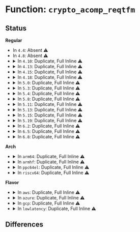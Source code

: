 # Function: <code>crypto_acomp_reqtfm</code>

## Status
<b>Regular</b>
<ul>
<li>
In <code>4.4</code>: Absent ⚠️
</li>
<li>
In <code>4.8</code>: Absent ⚠️
</li>
<li>
<details>
<summary>In <code>4.10</code>: Duplicate, Full Inline ⚠️</summary>

**Collision:** Static Duplication

**Inline:** Full

**Transformation:** False

**Instances:**

```
In crypto/acompress.c (ffffffff813fa5bc)
Location: include/crypto/acompress.h:146
Inline: True
Inline callers:
  - crypto/acompress.c:acomp_request_free
```
```
In crypto/scompress.c (0)
Location: include/crypto/acompress.h:146
Inline: True
```
</details>
</li>
<li>
<details>
<summary>In <code>4.13</code>: Duplicate, Full Inline ⚠️</summary>

**Collision:** Static Duplication

**Inline:** Full

**Transformation:** False

**Instances:**

```
In crypto/acompress.c (ffffffff81406d9c)
Location: include/crypto/acompress.h:146
Inline: True
Inline callers:
  - crypto/acompress.c:acomp_request_free
```
```
In crypto/scompress.c (0)
Location: include/crypto/acompress.h:146
Inline: True
```
</details>
</li>
<li>
<details>
<summary>In <code>4.15</code>: Duplicate, Full Inline ⚠️</summary>

**Collision:** Static Duplication

**Inline:** Full

**Transformation:** False

**Instances:**

```
In crypto/acompress.c (ffffffff8142f6dc)
Location: include/crypto/acompress.h:146
Inline: True
Inline callers:
  - crypto/acompress.c:acomp_request_free
```
```
In crypto/scompress.c (0)
Location: include/crypto/acompress.h:146
Inline: True
```
</details>
</li>
<li>
<details>
<summary>In <code>4.18</code>: Duplicate, Full Inline ⚠️</summary>

**Collision:** Static Duplication

**Inline:** Full

**Transformation:** False

**Instances:**

```
In crypto/acompress.c (ffffffff81462385)
Location: include/crypto/acompress.h:146
Inline: True
Inline callers:
  - crypto/acompress.c:acomp_request_free
```
```
In crypto/scompress.c (ffffffff81462c15)
Location: include/crypto/acompress.h:146
Inline: True
Inline callers:
  - crypto/scompress.c:crypto_acomp_scomp_free_ctx
  - crypto/scompress.c:crypto_acomp_scomp_alloc_ctx
  - crypto/scompress.c:scomp_acomp_comp_decomp
```
</details>
</li>
<li>
<details>
<summary>In <code>5.0</code>: Duplicate, Full Inline ⚠️</summary>

**Collision:** Static Duplication

**Inline:** Full

**Transformation:** False

**Instances:**

```
In crypto/acompress.c (ffffffff8147ffe5)
Location: include/crypto/acompress.h:146
Inline: True
Inline callers:
  - crypto/acompress.c:acomp_request_free
```
```
In crypto/scompress.c (ffffffff81480895)
Location: include/crypto/acompress.h:146
Inline: True
Inline callers:
  - crypto/scompress.c:crypto_acomp_scomp_free_ctx
  - crypto/scompress.c:crypto_acomp_scomp_alloc_ctx
  - crypto/scompress.c:scomp_acomp_comp_decomp
```
</details>
</li>
<li>
<details>
<summary>In <code>5.3</code>: Duplicate, Full Inline ⚠️</summary>

**Collision:** Static Duplication

**Inline:** Full

**Transformation:** False

**Instances:**

```
In crypto/acompress.c (ffffffff814ae235)
Location: include/crypto/acompress.h:141
Inline: True
Inline callers:
  - crypto/acompress.c:acomp_request_free
```
```
In crypto/scompress.c (ffffffff814aea85)
Location: include/crypto/acompress.h:141
Inline: True
Inline callers:
  - crypto/scompress.c:crypto_acomp_scomp_free_ctx
  - crypto/scompress.c:crypto_acomp_scomp_alloc_ctx
  - crypto/scompress.c:scomp_acomp_comp_decomp
```
</details>
</li>
<li>
<details>
<summary>In <code>5.4</code>: Duplicate, Full Inline ⚠️</summary>

**Collision:** Static Duplication

**Inline:** Full

**Transformation:** False

**Instances:**

```
In crypto/acompress.c (ffffffff814c8ec5)
Location: include/crypto/acompress.h:141
Inline: True
Inline callers:
  - crypto/acompress.c:acomp_request_free
```
```
In crypto/scompress.c (ffffffff814c9715)
Location: include/crypto/acompress.h:141
Inline: True
Inline callers:
  - crypto/scompress.c:crypto_acomp_scomp_free_ctx
  - crypto/scompress.c:crypto_acomp_scomp_alloc_ctx
  - crypto/scompress.c:scomp_acomp_comp_decomp
```
</details>
</li>
<li>
<details>
<summary>In <code>5.8</code>: Duplicate, Full Inline ⚠️</summary>

**Collision:** Static Duplication

**Inline:** Full

**Transformation:** False

**Instances:**

```
In crypto/acompress.c (ffffffff815282c5)
Location: include/crypto/acompress.h:141
Inline: True
Inline callers:
  - crypto/acompress.c:acomp_request_free
```
```
In crypto/scompress.c (ffffffff81528ad5)
Location: include/crypto/acompress.h:141
Inline: True
Inline callers:
  - crypto/scompress.c:crypto_acomp_scomp_free_ctx
  - crypto/scompress.c:crypto_acomp_scomp_alloc_ctx
  - crypto/scompress.c:scomp_acomp_comp_decomp
```
</details>
</li>
<li>
<details>
<summary>In <code>5.11</code>: Duplicate, Full Inline ⚠️</summary>

**Collision:** Static Duplication

**Inline:** Full

**Transformation:** False

**Instances:**

```
In mm/zswap.c (ffffffff812cd569)
Location: include/crypto/acompress.h:159
Inline: True
Inline callers:
  - mm/zswap.c:zswap_frontswap_load
  - mm/zswap.c:zswap_frontswap_store
  - mm/zswap.c:zswap_writeback_entry
```
```
In crypto/acompress.c (ffffffff81545275)
Location: include/crypto/acompress.h:159
Inline: True
Inline callers:
  - crypto/acompress.c:acomp_request_free
```
```
In crypto/scompress.c (ffffffff81545aa5)
Location: include/crypto/acompress.h:159
Inline: True
Inline callers:
  - crypto/scompress.c:crypto_acomp_scomp_free_ctx
  - crypto/scompress.c:crypto_acomp_scomp_alloc_ctx
  - crypto/scompress.c:scomp_acomp_comp_decomp
```
</details>
</li>
<li>
<details>
<summary>In <code>5.13</code>: Duplicate, Full Inline ⚠️</summary>

**Collision:** Static Duplication

**Inline:** Full

**Transformation:** False

**Instances:**

```
In mm/zswap.c (ffffffff812d3fc1)
Location: include/crypto/acompress.h:159
Inline: True
Inline callers:
  - mm/zswap.c:zswap_frontswap_load
  - mm/zswap.c:zswap_frontswap_store
  - mm/zswap.c:zswap_writeback_entry
```
```
In crypto/acompress.c (ffffffff8154d905)
Location: include/crypto/acompress.h:159
Inline: True
Inline callers:
  - crypto/acompress.c:acomp_request_free
```
```
In crypto/scompress.c (ffffffff8154e125)
Location: include/crypto/acompress.h:159
Inline: True
Inline callers:
  - crypto/scompress.c:crypto_acomp_scomp_free_ctx
  - crypto/scompress.c:crypto_acomp_scomp_alloc_ctx
  - crypto/scompress.c:scomp_acomp_comp_decomp
```
</details>
</li>
<li>
<details>
<summary>In <code>5.15</code>: Duplicate, Full Inline ⚠️</summary>

**Collision:** Static Duplication

**Inline:** Full

**Transformation:** False

**Instances:**

```
In mm/zswap.c (ffffffff81319c6b)
Location: include/crypto/acompress.h:159
Inline: True
Inline callers:
  - mm/zswap.c:zswap_frontswap_load
  - mm/zswap.c:zswap_frontswap_store
  - mm/zswap.c:zswap_writeback_entry
```
```
In crypto/acompress.c (ffffffff815ae0e5)
Location: include/crypto/acompress.h:159
Inline: True
Inline callers:
  - crypto/acompress.c:acomp_request_free
```
```
In crypto/scompress.c (ffffffff815ae995)
Location: include/crypto/acompress.h:159
Inline: True
Inline callers:
  - crypto/scompress.c:crypto_acomp_scomp_free_ctx
  - crypto/scompress.c:crypto_acomp_scomp_alloc_ctx
  - crypto/scompress.c:scomp_acomp_comp_decomp
```
</details>
</li>
<li>
<details>
<summary>In <code>5.19</code>: Duplicate, Full Inline ⚠️</summary>

**Collision:** Static Duplication

**Inline:** Full

**Transformation:** False

**Instances:**

```
In mm/zswap.c (ffffffff81385550)
Location: include/crypto/acompress.h:159
Inline: True
Inline callers:
  - mm/zswap.c:zswap_frontswap_load
  - mm/zswap.c:zswap_frontswap_store
  - mm/zswap.c:zswap_writeback_entry
```
```
In crypto/acompress.c (ffffffff81656605)
Location: include/crypto/acompress.h:159
Inline: True
Inline callers:
  - crypto/acompress.c:acomp_request_free
```
```
In crypto/scompress.c (ffffffff81656fa5)
Location: include/crypto/acompress.h:159
Inline: True
Inline callers:
  - crypto/scompress.c:crypto_acomp_scomp_free_ctx
  - crypto/scompress.c:crypto_acomp_scomp_alloc_ctx
  - crypto/scompress.c:scomp_acomp_comp_decomp
```
</details>
</li>
<li>
<details>
<summary>In <code>6.2</code>: Duplicate, Full Inline ⚠️</summary>

**Collision:** Static Duplication

**Inline:** Full

**Transformation:** False

**Instances:**

```
In mm/zswap.c (ffffffff814032c0)
Location: include/crypto/acompress.h:160
Inline: True
Inline callers:
  - mm/zswap.c:zswap_frontswap_load
  - mm/zswap.c:zswap_frontswap_store
  - mm/zswap.c:zswap_writeback_entry
```
```
In crypto/acompress.c (ffffffff81710885)
Location: include/crypto/acompress.h:160
Inline: True
Inline callers:
  - crypto/acompress.c:acomp_request_free
```
```
In crypto/scompress.c (ffffffff81711375)
Location: include/crypto/acompress.h:160
Inline: True
Inline callers:
  - crypto/scompress.c:crypto_acomp_scomp_free_ctx
  - crypto/scompress.c:crypto_acomp_scomp_alloc_ctx
  - crypto/scompress.c:scomp_acomp_comp_decomp
```
</details>
</li>
<li>
<details>
<summary>In <code>6.5</code>: Duplicate, Full Inline ⚠️</summary>

**Collision:** Static Duplication

**Inline:** Full

**Transformation:** False

**Instances:**

```
In mm/zswap.c (ffffffff81436810)
Location: include/crypto/acompress.h:163
Inline: True
Inline callers:
  - mm/zswap.c:zswap_frontswap_load
  - mm/zswap.c:zswap_frontswap_store
  - mm/zswap.c:zswap_writeback_entry
```
```
In crypto/acompress.c (ffffffff8174b335)
Location: include/crypto/acompress.h:163
Inline: True
Inline callers:
  - crypto/acompress.c:acomp_request_free
```
```
In crypto/scompress.c (ffffffff8174be65)
Location: include/crypto/acompress.h:163
Inline: True
Inline callers:
  - crypto/scompress.c:crypto_acomp_scomp_free_ctx
  - crypto/scompress.c:crypto_acomp_scomp_alloc_ctx
  - crypto/scompress.c:scomp_acomp_comp_decomp
```
</details>
</li>
<li>
<details>
<summary>In <code>6.8</code>: Duplicate, Full Inline ⚠️</summary>

**Collision:** Static Duplication

**Inline:** Full

**Transformation:** False

**Instances:**

```
In mm/zswap.c (ffffffff81470b43)
Location: include/crypto/acompress.h:163
Inline: True
Inline callers:
  - mm/zswap.c:zswap_store
  - mm/zswap.c:__zswap_load
```
```
In crypto/acompress.c (ffffffff8178d205)
Location: include/crypto/acompress.h:163
Inline: True
Inline callers:
  - crypto/acompress.c:acomp_request_free
```
```
In crypto/scompress.c (ffffffff8178dd45)
Location: include/crypto/acompress.h:163
Inline: True
Inline callers:
  - crypto/scompress.c:crypto_acomp_scomp_free_ctx
  - crypto/scompress.c:crypto_acomp_scomp_alloc_ctx
  - crypto/scompress.c:scomp_acomp_comp_decomp
```
</details>
</li>
</ul>
<b>Arch</b>
<ul>
<li>
<details>
<summary>In <code>arm64</code>: Duplicate, Full Inline ⚠️</summary>

**Collision:** Static Duplication

**Inline:** Full

**Transformation:** False

**Instances:**

```
In crypto/acompress.c (ffff8000105c4980)
Location: include/crypto/acompress.h:141
Inline: True
Inline callers:
  - crypto/acompress.c:acomp_request_free
```
```
In crypto/scompress.c (ffff8000105c53e0)
Location: include/crypto/acompress.h:141
Inline: True
Inline callers:
  - crypto/scompress.c:crypto_acomp_scomp_free_ctx
  - crypto/scompress.c:crypto_acomp_scomp_alloc_ctx
  - crypto/scompress.c:scomp_acomp_comp_decomp
```
</details>
</li>
<li>
<details>
<summary>In <code>armhf</code>: Duplicate, Full Inline ⚠️</summary>

**Collision:** Static Duplication

**Inline:** Full

**Transformation:** False

**Instances:**

```
In crypto/acompress.c (c0771a6c)
Location: include/crypto/acompress.h:141
Inline: True
Inline callers:
  - crypto/acompress.c:acomp_request_free
```
```
In crypto/scompress.c (c07722d0)
Location: include/crypto/acompress.h:141
Inline: True
Inline callers:
  - crypto/scompress.c:crypto_acomp_scomp_free_ctx
  - crypto/scompress.c:crypto_acomp_scomp_alloc_ctx
  - crypto/scompress.c:scomp_acomp_comp_decomp
```
</details>
</li>
<li>
<details>
<summary>In <code>ppc64el</code>: Duplicate, Full Inline ⚠️</summary>

**Collision:** Static Duplication

**Inline:** Full

**Transformation:** False

**Instances:**

```
In crypto/acompress.c (c00000000074dcd4)
Location: include/crypto/acompress.h:141
Inline: True
Inline callers:
  - crypto/acompress.c:acomp_request_free
```
```
In crypto/scompress.c (c00000000074eb20)
Location: include/crypto/acompress.h:141
Inline: True
Inline callers:
  - crypto/scompress.c:crypto_acomp_scomp_free_ctx
  - crypto/scompress.c:crypto_acomp_scomp_alloc_ctx
  - crypto/scompress.c:scomp_acomp_comp_decomp
```
</details>
</li>
<li>
<details>
<summary>In <code>riscv64</code>: Duplicate, Full Inline ⚠️</summary>

**Collision:** Static Duplication

**Inline:** Full

**Transformation:** False

**Instances:**

```
In crypto/acompress.c (ffffffe000408e4c)
Location: include/crypto/acompress.h:141
Inline: True
Inline callers:
  - crypto/acompress.c:acomp_request_free
```
```
In crypto/scompress.c (ffffffe0004096fe)
Location: include/crypto/acompress.h:141
Inline: True
Inline callers:
  - crypto/scompress.c:crypto_acomp_scomp_free_ctx
  - crypto/scompress.c:crypto_acomp_scomp_alloc_ctx
  - crypto/scompress.c:scomp_acomp_comp_decomp
```
</details>
</li>
</ul>
<b>Flavor</b>
<ul>
<li>
<details>
<summary>In <code>aws</code>: Duplicate, Full Inline ⚠️</summary>

**Collision:** Static Duplication

**Inline:** Full

**Transformation:** False

**Instances:**

```
In crypto/acompress.c (ffffffff814c14a5)
Location: include/crypto/acompress.h:141
Inline: True
Inline callers:
  - crypto/acompress.c:acomp_request_free
```
```
In crypto/scompress.c (ffffffff814c1cf5)
Location: include/crypto/acompress.h:141
Inline: True
Inline callers:
  - crypto/scompress.c:crypto_acomp_scomp_free_ctx
  - crypto/scompress.c:crypto_acomp_scomp_alloc_ctx
  - crypto/scompress.c:scomp_acomp_comp_decomp
```
</details>
</li>
<li>
<details>
<summary>In <code>azure</code>: Duplicate, Full Inline ⚠️</summary>

**Collision:** Static Duplication

**Inline:** Full

**Transformation:** False

**Instances:**

```
In crypto/acompress.c (ffffffff814b1ec5)
Location: include/crypto/acompress.h:141
Inline: True
Inline callers:
  - crypto/acompress.c:acomp_request_free
```
```
In crypto/scompress.c (ffffffff814b2715)
Location: include/crypto/acompress.h:141
Inline: True
Inline callers:
  - crypto/scompress.c:crypto_acomp_scomp_free_ctx
  - crypto/scompress.c:crypto_acomp_scomp_alloc_ctx
  - crypto/scompress.c:scomp_acomp_comp_decomp
```
</details>
</li>
<li>
<details>
<summary>In <code>gcp</code>: Duplicate, Full Inline ⚠️</summary>

**Collision:** Static Duplication

**Inline:** Full

**Transformation:** False

**Instances:**

```
In crypto/acompress.c (ffffffff814bd535)
Location: include/crypto/acompress.h:141
Inline: True
Inline callers:
  - crypto/acompress.c:acomp_request_free
```
```
In crypto/scompress.c (ffffffff814bdd85)
Location: include/crypto/acompress.h:141
Inline: True
Inline callers:
  - crypto/scompress.c:crypto_acomp_scomp_free_ctx
  - crypto/scompress.c:crypto_acomp_scomp_alloc_ctx
  - crypto/scompress.c:scomp_acomp_comp_decomp
```
</details>
</li>
<li>
<details>
<summary>In <code>lowlatency</code>: Duplicate, Full Inline ⚠️</summary>

**Collision:** Static Duplication

**Inline:** Full

**Transformation:** False

**Instances:**

```
In crypto/acompress.c (ffffffff814d6005)
Location: include/crypto/acompress.h:141
Inline: True
Inline callers:
  - crypto/acompress.c:acomp_request_free
```
```
In crypto/scompress.c (ffffffff814d6855)
Location: include/crypto/acompress.h:141
Inline: True
Inline callers:
  - crypto/scompress.c:crypto_acomp_scomp_free_ctx
  - crypto/scompress.c:crypto_acomp_scomp_alloc_ctx
  - crypto/scompress.c:scomp_acomp_comp_decomp
```
</details>
</li>
</ul>

## Differences
